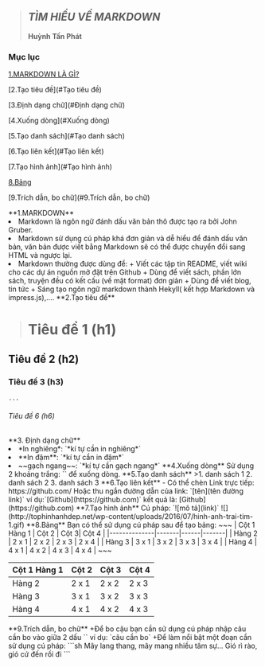 >## ***TÌM HIỂU VỀ MARKDOWN***
>
>**Huỳnh Tấn Phát**

### Mục lục

[1.MARKDOWN LÀ GÌ?](#MARKDOWN)
 
[2.Tạo tiêu đề](#Tạo tiêu đề)

[3.Định dạng chữ](#Định dạng chữ)
  
[4.Xuống dòng](#Xuống dòng)

[5.Tạo danh sách](#Tạo danh sách)

[6.Tạo liên kết](#Tạo liên kết)

[7.Tạo hình ảnh](#Tạo hình ảnh)

[8.Bảng](#Bảng)

[9.Trích dẫn, bo chữ](#9.Trích dẫn, bo chữ)


<a name="MARKDOWN">  
**1.MARKDOWN**  
  <li> Markdown là ngôn ngữ đánh dấu văn bản thô được tạo ra bởi John Gruber.
  <li> Markdown sử dụng cú pháp khá đơn giản và dễ hiểu để đánh dấu văn bản, văn bản được viết bằng Markdown sẽ có thể được chuyển đổi sang HTML và ngược lại.
  <li> Markdown thường được dùng để:  
         + Viết các tập tin README, viết wiki cho các dự án nguồn mở đặt trên Github  
         + Dùng để viết sách, phần lớn sách, truyện đều có kết cấu (về mặt format) đơn giản  
         + Dùng để viết blog, tin tức  
         + Sáng tạo ngôn ngữ markdown thành Hekyll( kết hợp Markdown và impress.js),....  
         
  <a name="Tạo tiêu đề">    
 **2.Tạo tiêu đề**  
   
   ># Tiêu đề 1 (h1)  
   ## Tiêu đề 2 (h2)  
   ### Tiêu đề 3 (h3)  
    ...  
   ###### Tiêu đề 6 (h6)  
   
 <a name="Định dạng chữ">  
 **3. Định dạng chữ**  
 <li> *In nghiêng*: `*kí tự cần in nghiêng*`  
 <li> **In đậm**: `*kí tự cần in đậm*`  
 <li> ~~gạch ngang~~: `*kí tự cần gạch ngang*`  
 
 <a name="Xuống dòng">  
 **4.Xuống dòng**  
 Sử dụng 2 khoảng trắng: `<space><space>` để xuống dòng.  
 
 <a name="Tạo danh sách">  
 **5.Tạo danh sách**  
   >1. danh sách 1  
    2. danh sách 2  
    3. danh sách 3  
    
  <a name="Tạo liên kết">  
  **6.Tạo liên kết**  
  - Có thể chèn Link trực tiếp:  
  https://github.com/  
  Hoặc thu ngắn đường dẫn của link:  `[tên](tên đường link)`
    ví dụ:`[Github](https://github.com)`  
    kết quả là: [Github](https://github.com)

<a name="Tạo hình ảnh">  
**7.Tạo hình ảnh**  
Cú pháp: `![mô tả](link)`  
![](http://tophinhanhdep.net/wp-content/uploads/2016/07/hinh-anh-trai-tim-1.gif)

<a name="Bảng"> 
**8.Bảng**  
Bạn có thể sử dụng cú pháp sau để tạo bảng:  
~~~
| Cột 1 Hàng 1 | Cột 2 | Cột 3| Cột 4 |
|--------------|-------|------|-------|
| Hàng 2 | 2 x 1 | 2 x 2 | 2 x 3 | 2 x 4 |
| Hàng 3 | 3 x 1 | 3 x 2 | 3 x 3 | 3 x 4 |
| Hàng 4 | 4 x 1 | 4 x 2 | 4 x 3 | 4 x 4 |
~~~

| Cột 1 Hàng 1 | Cột 2 | Cột 3| Cột 4 |
|--------------|-------|------|-------|
| Hàng 2 | 2 x 1 | 2 x 2 | 2 x 3 | 2 x 4 |
| Hàng 3 | 3 x 1 | 3 x 2 | 3 x 3 | 3 x 4 |
| Hàng 4 | 4 x 1 | 4 x 2 | 4 x 3 | 4 x 4 |

<a name="Trích dẫn, bo chữ">  
**9.Trích dẫn, bo chữ**  
+Để bo cậu bạn cần sử dụng cú pháp nhập câu cần bo vào giữa 2 dấu ``  
ví dụ: `câu cần bo`  
+Để làm nổi bật một đoạn cần sử dụng cú pháp:  
```sh
Mây lang thang,
  mây mang nhiều tâm sự...
Gió rì rào,
  gió cứ đến rồi đi
```

